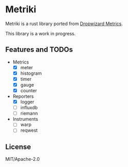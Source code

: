 # Metriki

Metriki is a rust library ported from [Dropwizard Metrics](https://github.com/dropwizard/metrics).

This library is a work in progress.

## Features and TODOs

- Metrics
  - [x] meter
  - [x] histogram
  - [x] timer
  - [x] gauge
  - [x] counter
- Reporters
  - [x] logger
  - [ ] influxdb
  - [ ] riemann
- Instruments
  - [ ] warp
  - [ ] reqwest

## License

MIT/Apache-2.0

